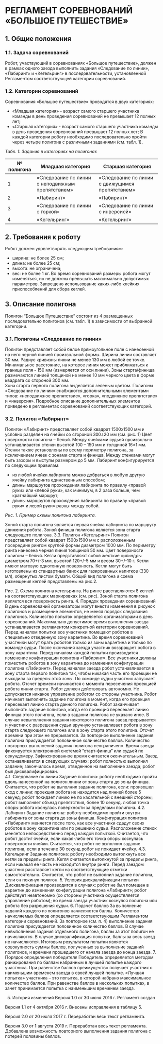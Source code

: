 # РЕГЛАМЕНТ СОРЕВНОВАНИЙ «БОЛЬШОЕ ПУТЕШЕСТВИЕ»

## 1. Общие положения

### 1.1. Задача соревнований
Робот, участвующий в соревнованиях «Большое путешествие», должен в рамках одного заезда выполнить задания «Следование по линии», «Лабиринт» и «Кегельринг» в последовательности, установленной Регламентом соответствующей категории соревнований.

### 1.2. Категории соревнований
Соревнования «Большое путешествие» проводятся в двух категориях:
- «Младшая категория» - возраст самого старшего участника команды в день проведения соревнований не превышает 12 полных лет;
- «Старшая категория» - возраст самого старшего участника команды в день проведения соревнований превышает 12 полных лет;
В каждой категории роботу необходимо последовательно пройти через четыре полигона с различными заданиями (см. табл. 1). 

*Табл. 1. Задания в категориях на полигонах*

|№ полигона|Младшая категория|Старшая категория|
|---|---|---|
|1|«Следование по линии с неподвижным препятствием»|«Следование по линии c движущимся препятствием»|
|2|«Лабиринт»|«Лабиринт»|
|3|«Следование по линии с горкой»|«Следование по линии с инверсией»|
|4|«Кегельринг»|«Кегельринг»|

## 2. Требования к роботу
Робот должен удовлетворять следующим требованиям:
- ширина: не более 25 см;
- длина: не более 25 см;
- высота: не ограничена;
- вес: не более 1 кг.
Во время соревнований размеры робота могут изменяться, но не должны превышать максимально допустимых параметров.
Запрещено использование каких-либо клейких приспособлений для сбора кеглей.

## 3. Описание полигона
Полигон “Большое Путешествие” состоит из 4 размещенных последовательно полигонов (см. табл. 1)  в зависимости от выбранной категории.

### 3.1. Полигоны «Следование по линии» 
Полигон представляет собой белое прямоугольное поле с нанесенной на него черной линией произвольной формы.
Ширина линии составляет 30 мм. Радиус кривизны линии не менее 130 мм в любой ее точке.
Минимальное расстояние, на которое линия может приближаться к  границе поля -  150 мм (измеряется от оси линии).
Зоны старта\финиша размечаются линией толщиной не менее 10 мм черного цвета  в форме квадрата со стороной 300 мм.  
Зона старта первого полигона выделяется зеленым цветом.
Полигоны «Следование по линии» снабжаются дополнительными элементами типов: «неподвижное препятствие», «горка», «подвижное препятствие» и «инверсия». Подробное описание дополнительных элементов приведено  в регламентах соревнований соответствующих  категорий.

### 3.2. Полигон «Лабиринт» 
Полигон «Лабиринт» представляет собой квадрат 1500х1500 мм и условно разделен на ячейки со стороной 300±20 мм (см. рис. 1)
Цвет поверхности полигона – белый.
Между ячейками судьей произвольно устанавливается стенки высотой 100 – 150 мм и толщиной 16±1 мм. Стенки также установлены по всему периметру полигона, за исключением ячеек с зонами старта и финиша. Между стенками могут быть зазоры и выступы размером до 5 мм. 
Лабиринт конфигурируется по следующим правилам:
- из любой ячейки лабиринта можно добраться в любую другую ячейку лабиринта единственным способом;
- длины маршрутов прохождения лабиринта по правилу «правой руки» или «левой руки», как минимум, в 2 раза больше, чем кратчайший маршрут;
- длины маршрутов прохождения лабиринта по правилу «правой руки» и левой руки» равны между собой.


*Рис. 1.  Пример схемы полигона лабиринта.*

Зоной старта полигона является первая ячейка лабиринта по маршруту движения робота. Зоной финиша полигона является зона старта следующего полигона.
3.3.	Полигон «Кегельринг» 
Полигон представляет собой квадрат 1500х1500 мм с расположенным посередине рингом круглой формы диаметром 1000 мм. По периметру ринга нанесена черная линия толщиной 50 мм. 
Цвет поверхности полигона – белый.
Кегли представляют собой жесткие цилиндры диаметром 70+/-3 мм, высотой 120+/-5 мм и весом  30+/-10 г. Кегли имеют матовую однотонную поверхность.
Кегли могут быть изготовлены из  стандартных банок для газированных напитков (330 мл), обернутых листом бумаги. 
Общий вид полигона и схема размещения кеглей представлены на рис.2.


Рис. 2. Схема полигона кегельринга.
На ринге расставляются 8 кеглей на соответствующих маркировках (см. рис).
Зоной старта полигона является вся поверхность ринга.
4.	Порядок проведения соревнований 
В день соревнований организаторы могут внести изменения в рисунок полигонов и размещение элементов, не меняя порядок следования полигонов. 
Количество попыток определяется организаторами в день соревнований.
Максимально допустимое время выполнения заезда устанавливается регламентом конкретной категории соревнований.
Перед началом попытки все участники помещают роботов в специально отведенную зону карантина. Во время соревнований участники могут брать роботов только из зоны карантина и только по команде судьи. После окончания заезда участник возвращает  робота в зону карантина.
Перед началом каждой попытки производится изменение конфигурации полигона «Лабиринт». Все участники должны поместить роботов в зону карантина до изменения конфигурации полигона «Лабиринт».
Перед началом заезда робот устанавливается в зону старта первого полигона так, чтобы никакая часть его проекции не выходила за пределы этой зоны.
По команде судьи участник запускает робота. Отсчет времени начинается с момента пересечения проекцией робота линии старта.
Робот должен действовать автономно. Не допускается никакое управление роботом со стороны участника.
Робот начинает выполнять задание полигона в момент, когда его проекция пересекает линию старта данного полигона. 
Робот заканчивает выполнять задание полигона, когда его проекция пересекает линию   финиша этого полигона, если в задании полигона не указано иное.
В случае невыполнения задания некоторого полигона заезд прерывается и участник с разрешения судьи вручную устанавливает робота в зону старта следующего полигона или в зону старта этого полигона. Отсчет времени при этом не прерывается. За повторное выполнение задания полигона присуждается половинное количество баллов. Количество повторных выполнений задания полигона неограничено.
Время заезда фиксируется электронной системой “старт-финиш” или судьей по секундомеру. Зафиксированное время  считается окончательным.
Заезд останавливается в следующих случаях:
робот полностью выполнил задание; 
закончилось время, отведенное на выполнение заезда;
робот был дисквалифицирован.  
4.1.	Следование по линии
Задание полигона: роботу необходимо пройти вдоль нанесенной на полигон линии от зоны старта до зоны финиша. 
Считается, что робот не выполнил задание полигона, если:
произошел сход с линии:
проекция робота не находится над линией более 5 секунд;
робот покидает линию не по касательной с внешней стороны;
робот выполняет объезд препятствия, более 10 секунд.
любая точка опоры робота коснулась поверхности за пределами полигона.
4.2.	Лабиринт
Задание полигона: роботу необходимо пройти внутри лабиринта от зоны старта до зоны финиша.
Конфигурация полигона «Лабиринт» меняется после того, как все участники сдадут своих роботов в зону карантина или по решению судьи.
Расположение стенок меняется непосредственно перед каждой попыткой.
Считается, что робот достиг ячейки, если какая-либо его точка опоры коснулась поверхности ячейки.
Считается, что робот не выполнил задание полигона, если в течение 30 секунд робот не покидает ячейку.
4.3.	Кегельринг
Задание полигона: роботу необходимо вытолкнуть все кегли за пределы ринга.
Кегля считается вытолкнутой за пределы ринга, если никакая ее часть не находится внутри ринга.
Перед заездом участник расставляет кегли на соответствующие отметки самостоятельно.
Считается, что робот не выполнил задание полигона, если он покинул полигон.
5.	Условия дисквалификации попытки
Дисквалификация производится в случаях:
робот не был помещен в карантин до изменения конфигурации полигона «Лабиринт»;
робот действует неавтономно (со стороны участника осуществляется управление роботом);
во время заезда участник коснулся полигона или робота без разрешения судьи.
6.	Подсчет баллов
За выполнение заданий каждого из полигонов начисляются баллы. Количество начисляемых баллов определяется соответствующим Регламентом категории соревнований.
За повторное (см. п. 4) выполнение задания полигона присуждается половинное количество баллов.
В случае невыполнения задания отдельного полигона, баллы за этот полигон не начисляются.
В случае дисквалификация попытки, баллы за весь заезд не начисляются.
Итоговым результатом попытки является совокупность суммы баллов, полученных за выполнение заданий полигонов, и времени прошедшего от начала заезда до конца заезда.
7.	Порядок определения победителя
Победитель определяется методом ранжирования по баллам набранным в лучшей попытке каждого участника. При равенстве баллов преимущество получает участник с наименьшим временем заезда в своей лучшей попытке.
«Лучшая попытка» участника – это попытка, в которой набрано максимальное количество баллов. При равенстве баллов в нескольких попытках, в зачет принимается попытка с наименьшим временем заезда.


5.	История изменений
Версия 1.0 от 30 июня 2016 г. 
Регламент создан

Версия 1.1 от 4 октября 2016 г.
Внесены исправления в таблицу 5.

Версия 2.0 от 20 июля 2017 г.
Переработан весь текст регламента.

Версия 3.0 от 1 августа 2019 г.
Переработан весь текст регламента.
Добавлена возможность повторного выполнения задания полигона с потерей половины баллов.




